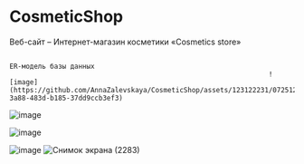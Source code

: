 # CosmeticShop
Веб-сайт – Интернет-магазин косметики «Cosmetics store»

																																				ER-модель базы данных
																	![image](https://github.com/AnnaZalevskaya/CosmeticShop/assets/123122231/0725129b-3a88-483d-b185-37dd9ccb3ef3)


![image](https://github.com/AnnaZalevskaya/CosmeticShop/assets/123122231/d6263e9a-cb42-48a0-8f24-b3c428af574c)

![image](https://github.com/AnnaZalevskaya/CosmeticShop/assets/123122231/d9bea667-e65b-4162-bf75-1eff7e7781d1)

![image](https://github.com/AnnaZalevskaya/CosmeticShop/assets/123122231/2628feb6-7bf8-4c31-a89b-1586e72132f1)  ![Снимок экрана (2283)](https://github.com/AnnaZalevskaya/CosmeticShop/assets/123122231/bd7c05cb-5163-4954-b006-98904a506134)


